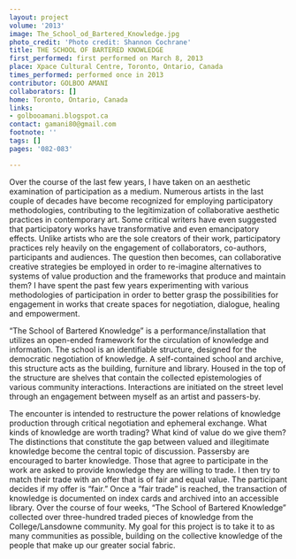 ```yaml
---
layout: project
volume: '2013'
image: The_School_od_Bartered_Knowledge.jpg
photo_credit: 'Photo credit: Shannon Cochrane'
title: THE SCHOOL OF BARTERED KNOWLEDGE
first_performed: first performed on March 8, 2013
place: Xpace Cultural Centre, Toronto, Ontario, Canada
times_performed: performed once in 2013
contributor: GOLBOO AMANI
collaborators: []
home: Toronto, Ontario, Canada
links:
- golbooamani.blogspot.ca
contact: gamani80@gmail.com
footnote: ''
tags: []
pages: '082-083'

---
```


Over the course of the last few years, I have taken on an aesthetic examination of participation as a medium. Numerous artists in the last couple of decades have become recognized for employing participatory methodologies, contributing to the legitimization of collaborative aesthetic practices in contemporary art. Some critical writers have even suggested that participatory works have transformative and even emancipatory effects. Unlike artists who are the sole creators of their work, participatory practices rely heavily on the engagement of collaborators, co-authors, participants and audiences. The question then becomes, can collaborative creative strategies be employed in order to re-imagine alternatives to systems of value production and the frameworks that produce and maintain them? I have spent the past few years experimenting with various methodologies of participation in order to better grasp the possibilities for engagement in works that create spaces for negotiation, dialogue, healing and empowerment.

“The School of Bartered Knowledge” is a performance/installation that utilizes an open-ended framework for the circulation of knowledge and information. The school is an identifiable structure, designed for the democratic negotiation of knowledge. A self-contained school and archive, this structure acts as the building, furniture and library. Housed in the top of the structure are shelves that contain the collected epistemologies of various community interactions. Interactions are initiated on the street level through an engagement between myself as an artist and passers-by.

The encounter is intended to restructure the power relations of knowledge production through critical negotiation and ephemeral exchange. What kinds of knowledge are worth trading? What kind of value do we give them? The distinctions that constitute the gap between valued and illegitimate knowledge become the central topic of discussion. Passersby are encouraged to barter knowledge. Those that agree to participate in the work are asked to provide knowledge they are willing to trade. I then try to match their trade with an offer that is of fair and equal value. The participant decides if my offer is “fair.” Once a “fair trade” is reached, the transaction of knowledge is documented on index cards and archived into an accessible library. Over the course of four weeks, “The School of Bartered Knowledge” collected over three-hundred traded pieces of knowledge from the College/Lansdowne community. My goal for this project is to take it to as many communities as possible, building on the collective knowledge of the people that make up our greater social fabric.
